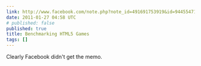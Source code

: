 ```yaml
---
link: http://www.facebook.com/note.php?note_id=491691753919&id=9445547199
date: 2011-01-27 04:58 UTC
# published: false
published: true
title: Benchmarking HTML5 Games
tags: []
---
```


Clearly Facebook didn't get the memo.
